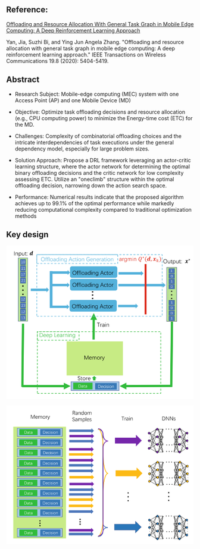 ## Reference:
[Offloading and Resource Allocation With General Task Graph in Mobile Edge Computing: A Deep Reinforcement Learning Approach](https://ieeexplore.ieee.org/abstract/document/9093962/)

Yan, Jia, Suzhi Bi, and Ying Jun Angela Zhang. "Offloading and resource allocation with general task graph in mobile edge computing: A deep reinforcement learning approach." IEEE Transactions on Wireless Communications 19.8 (2020): 5404-5419.

## Abstract

- Research Subject: Mobile-edge computing (MEC) system with one Access Point (AP) and one Mobile Device (MD) 

- Objective: Optimize task offloading decisions and resource allocation (e.g., CPU computing power) to minimize the Energy-time cost (ETC) for the MD. 

- Challenges: Complexity of combinatorial offloading choices and the intricate interdependencies of task executions under the general dependency model, especially for large problem sizes. 

- Solution Approach: Propose a DRL framework leveraging an actor-critic learning structure, where the actor network for determining the optimal binary offloading decisions and the critic network for low complexity assessing ETC. Utilize an "oneclimb" structure within the optimal offloading decision, narrowing down the action search space. 

- Performance: Numerical results indicate that the proposed algorithm achieves up to 99.1% of the optimal performance while markedly reducing computational complexity compared to traditional optimization methods

## Key design
![Problem assumption](https://github.com/Mpetof/MECN/blob/main/DDLO/Figure/model%20architechture.png)

![Optimizing structure](https://github.com/Mpetof/MECN/blob/main/DDLO/Figure/memory.png)
